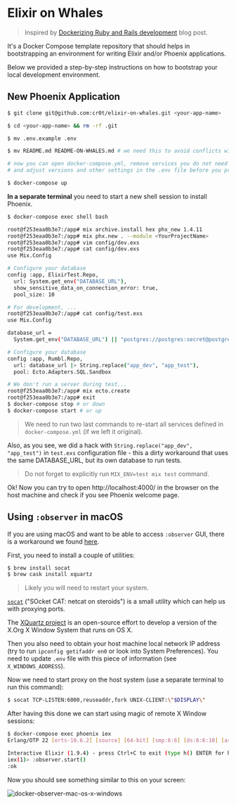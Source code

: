 # Elixir on Whales

> Inspired by [Dockerizing Ruby and Rails development] blog post.

It's a Docker Compose template repository that should helps in bootstrapping an environment for writing Elixir and/or Phoenix applications.

Below we provided a step-by-step instructions on how to bootstrap your local development environment.

## New Phoenix Application

```bash
$ git clone git@github.com:cr0t/elixir-on-whales.git <your-app-name>

$ cd <your-app-name> && rm -rf .git

$ mv .env.example .env

$ mv README.md README-ON-WHALES.md # we need this to avoid conflicts with app's README.md

# now you can open docker-compose.yml, remove services you do not need
# and adjust versions and other settings in the .env file before you proceed

$ docker-compose up
```

**In a separate terminal** you need to start a new shell session to install Phoenix.

```bash
$ docker-compose exec shell bash

root@f253eaa0b3e7:/app# mix archive.install hex phx_new 1.4.11
root@f253eaa0b3e7:/app# mix phx.new . --module <YourProjectName>
root@f253eaa0b3e7:/app# vim config/dev.exs
root@f253eaa0b3e7:/app# cat config/dev.exs
use Mix.Config

# Configure your database
config :app, ElixirTest.Repo,
  url: System.get_env("DATABASE_URL"),
  show_sensitive_data_on_connection_error: true,
  pool_size: 10

# For development, ...
root@f253eaa0b3e7:/app# cat config/test.exs
use Mix.Config

database_url =
  System.get_env("DATABASE_URL") || "postgres://postgres:secret@postgres:5432/app_dev"

# Configure your database
config :app, Rumbl.Repo,
  url: database_url |> String.replace("app_dev", "app_test"),
  pool: Ecto.Adapters.SQL.Sandbox

# We don't run a server during test...
root@f253eaa0b3e7:/app# mix ecto.create
root@f253eaa0b3e7:/app# exit
$ docker-compose stop # or down
$ docker-compose start # or up
```

> We need to run two last commands to re-start all services defined in `docker-compose.yml` (if we left it original).

Also, as you see, we did a hack with `String.replace("app_dev", "app_test")` in `test.exs` configuration file - this a dirty workaround that uses the same DATABASE_URL, but its own database to run tests.

> Do not forget to explicitly run `MIX_ENV=test mix test` command.

Ok! Now you can try to open http://localhost:4000/ in the browser on the host machine and check if you see Phoenix welcome page.

[Dockerizing Ruby and Rails development]: https://evilmartians.com/chronicles/ruby-on-whales-docker-for-ruby-rails-development

## Using `:observer` in macOS

If you are using macOS and want to be able to access `:observer` GUI, there is a workaround we found [here](https://github.com/moby/moby/issues/8710).

First, you need to install a couple of utilities:

```bash
$ brew install socat
$ brew cask install xquartz
```

> Likely you will need to restart your system.

[`socat`](http://www.dest-unreach.org/socat/) ("SOcket CAT: netcat on steroids") is a small utility which can help us with proxying ports.

The [XQuartz project](https://www.xquartz.org/) is an open-source effort to develop a version of the X.Org X Window System that runs on OS X.

Then you also need to obtain your host machine local network IP address (try to run `ipconfig getifaddr en0` or look into System Preferences). You need to update `.env` file with this piece of information (see `X_WINDOWS_ADDRESS`).

Now we need to start proxy on the host system (use a separate terminal to run this command):

```bash
$ socat TCP-LISTEN:6000,reuseaddr,fork UNIX-CLIENT:\"$DISPLAY\"
```

After having this done we can start using magic of remote X Window sessions:

```bash
$ docker-compose exec phoenix iex
Erlang/OTP 22 [erts-10.6.2] [source] [64-bit] [smp:6:6] [ds:6:6:10] [async-threads:1] [hipe]

Interactive Elixir (1.9.4) - press Ctrl+C to exit (type h() ENTER for help)
iex(1)> :observer.start()
:ok
```

Now you should see something similar to this on your screen:

![docker-observer-mac-os-x-windows](https://user-images.githubusercontent.com/113878/73979910-6b420200-492f-11ea-9b1d-d526b11c9d06.png)
